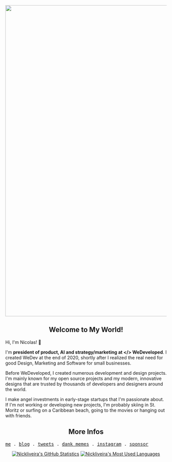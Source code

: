 <p align="center">
<img width="970" src="https://github.com/Nickliveira/Nickliveira/assets/141970853/79eb43d1-1e08-40c3-8c83-3541c284a42f">

</p>

<p align="center">
	<h2 align="center">Welcome to My World!</h2>
</p>

Hi, I'm Nicolas! 👋

I'm **president of product, AI and strategy/marketing at </> WeDeveloped**. I created WeDev at the end of 2020, shortly after I realized the real need for good Design, Marketing and Software for small businesses.

Before WeDeveloped, I created numerous development and design projects. I'm mainly known for my open source projects and my modern, innovative designs that are trusted by thousands of developers and designers around the world.

I make angel investments in early-stage startups that I'm passionate about. If I'm not working or developing new projects, I'm probably skiing in St. Moritz or surfing on a Caribbean beach, going to the movies or hanging out with friends.

<p align="center">
	<h2 align="center">More Infos</h2>
  <samp>
    <a href="#">me</a> .
    <a href="#">blog</a> .    
    <a href="#">tweets</a> .
    <a href="#">dank memes</a> .
    <a href="#">instagram</a> .
    <a href="#">sponsor</a>
  </samp>
 </p>

<p align="center">
	<a href="https://github.com/nickliveira"><img src="https://github-readme-stats.vercel.app/api?username=nickliveira&theme=swift&hide=prs,issues&count_private=true" title="Nickliveira's GitHub Statistics" alt="Nickliveira's GitHub Statistics"></a> <a href="https://github.com/nickliveira"><img src="https://github-readme-stats.vercel.app/api/top-langs/?username=nickliveira&&theme=swift&layout=compact" title="Nickliveira's Most Used Languages" alt="Nickliveira's Most Used Languages"></a>
</p>

<p>
